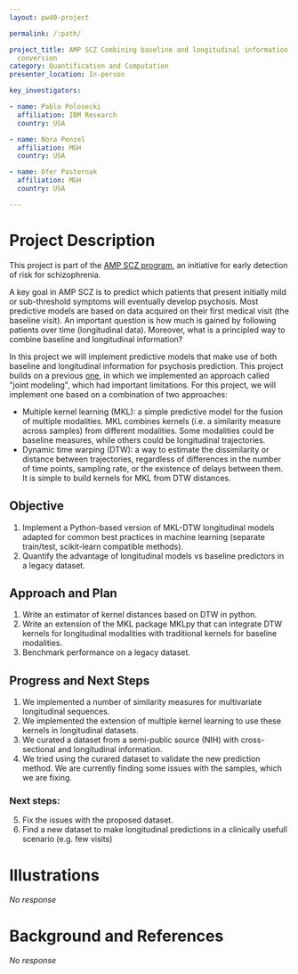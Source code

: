 ```yaml
---
layout: pw40-project

permalink: /:path/

project_title: AMP SCZ Combining baseline and longitudinal information for prediction of psychosis
  conversion
category: Quantification and Computation
presenter_location: In-person

key_investigators:

- name: Pablo Polosecki
  affiliation: IBM Research
  country: USA

- name: Nora Penzel
  affiliation: MGH
  country: USA

- name: Ofer Pasternak
  affiliation: MGH
  country: USA

---
```


# Project Description

<!-- Add a short paragraph describing the project. -->

This project is part of the [AMP SCZ program](https://www.ampscz.org/), an initiative for early detection of risk for schizophrenia.

A key goal in AMP SCZ is to predict which patients that present initially mild or sub-threshold symptoms will eventually develop psychosis. Most predictive models are based on data acquired on their first medical visit (the baseline visit). An important question is how much is gained by following patients over time (longitudinal data). Moreover, what is a principled way to combine baseline and longitudinal information?

In this project we will implement predictive models that make use of both baseline and longitudinal information for psychosis prediction. This project builds on a previous [one](https://projectweek.na-mic.org/PW39_2023_Montreal/Projects/LongitudinalModelOfPsychosisConversion/), in which we implemented an approach called "joint modeling", which had important limitations. For this project, we will implement one based on a combination of two approaches:

- Multiple kernel learning (MKL): a simple predictive model for the fusion of multiple modalities. MKL combines kernels (i.e. a similarity measure across samples) from different modalities. Some modalities could be baseline measures, while others could be longitudinal trajectories.
- Dynamic time warping (DTW): a way to estimate the dissimilarity or distance between trajectories, regardless of differences in the number of time points, sampling rate, or the existence of delays between them. It is simple to build kernels for MKL from DTW distances.

## Objective

<!-- Describe here WHAT you would like to achieve (what you will have as end result). -->

1.  Implement a Python-based version of MKL-DTW longitudinal models adapted for common best practices in machine learning (separate train/test, scikit-learn compatible methods).
2.  Quantify the advantage of longitudinal models vs baseline predictors in a legacy dataset.

## Approach and Plan

<!-- Describe here HOW you would like to achieve the objectives stated above. -->

1.  Write an estimator of kernel distances based on DTW in python.
2.  Write an extension of the MKL package MKLpy that can integrate DTW kernels for longitudinal modalities with traditional kernels for baseline modalities.
3.  Benchmark performance on a legacy dataset.

## Progress and Next Steps

<!-- Update this section as you make progress, describing of what you have ACTUALLY DONE.
     If there are specific steps that you could not complete then you can describe them here, too. -->

1.  We implemented a number of similarity measures for multivariate longitudinal sequences.
2.  We implemented the extension of multiple kernel learning to use these kernels in longitudinal datasets.
3.  We curated a dataset from a semi-public source (NIH) with cross-sectional and longitudinal information.
4.  We tried using the curared dataset to validate the new prediction method. We are currently finding some issues with the samples, which we are fixing.

### Next steps:
5.  Fix the issues with the proposed dataset.
6.  Find a new dataset to make longitudinal predictions in a clinically usefull scenario (e.g. few visits)

# Illustrations

<!-- Add pictures and links to videos that demonstrate what has been accomplished. -->

*No response*

# Background and References

<!-- If you developed any software, include link to the source code repository.
     If possible, also add links to sample data, and to any relevant publications. -->

*No response*
